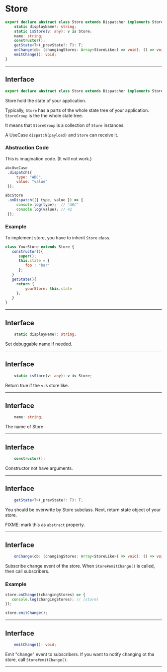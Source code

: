 # Store
<!-- THIS DOCUMENT IS AUTOMATICALLY GENERATED FROM src/*.ts -->
<!-- Please edit src/*.ts and `npm run build:docs:api` -->


```typescript
export declare abstract class Store extends Dispatcher implements StoreLike {
    static displayName?: string;
    static isStore(v: any): v is Store;
    name: string;
    constructor();
    getState<T>(_prevState?: T): T;
    onChange(cb: (changingStores: Array<StoreLike>) => void): () => void;
    emitChange(): void;
}
```

----

## Interface
```typescript
export declare abstract class Store extends Dispatcher implements StoreLike {
```

Store hold the state of your application.

Typically, `Store` has a parts of the whole state tree of your application.
`StoreGroup` is the the whole state tree.

It means that `StoreGroup` is a collection of `Store` instances.

A UseCase `dispatch(payload)` and `Store` can receive it.

### Abstraction Code

This is imagination code. (It will not work.)

```js
abcUseCase
 .dispatch({
     type: "ABC",
     value: "value"
 });

abcStore
 .onDispatch(({ type, value }) => {
     console.log(type);  // "ABC"
     console.log(value); // 42
 });
```

### Example

To implement store, you have to inherit `Store` class.

```js
class YourStore extends Store {
   constructor(){
      super();
      this.state = {
         foo : "bar"
      };
   }
   getState(){
     return {
         yourStore: this.state
     };
   }
}
```

----

## Interface
```typescript
    static displayName?: string;
```

Set debuggable name if needed.

----

## Interface
```typescript
    static isStore(v: any): v is Store;
```

Return true if the `v` is store like.

----

## Interface
```typescript
    name: string;
```

The name of Store

----

## Interface
```typescript
    constructor();
```

Constructor not have arguments.

----

## Interface
```typescript
    getState<T>(_prevState?: T): T;
```

You should be overwrite by Store subclass.
Next, return state object of your store.

FIXME: mark this as `abstract` property.

----

## Interface
```typescript
    onChange(cb: (changingStores: Array<StoreLike>) => void): () => void;
```

Subscribe change event of the store.
When `Store#emitChange()` is called, then call subscribers.

### Example

```js
store.onChange((changingStores) => {
   console.log(changingStores); // [store]
});

store.emitChange();
```

----

## Interface
```typescript
    emitChange(): void;

```

Emit "change" event to subscribers.
If you want to notify changing ot tha store, call `Store#emitChange()`.

----

